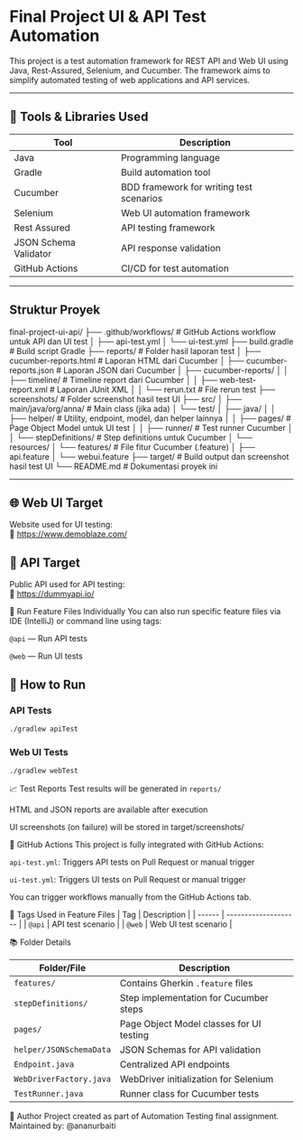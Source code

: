 # Final Project UI & API Test Automation

This project is a test automation framework for REST API and Web UI using Java, Rest-Assured, Selenium, and Cucumber. The framework aims to simplify automated testing of web applications and API services.

---

## 🧰 Tools & Libraries Used

| Tool            | Description                                 |
|-----------------|---------------------------------------------|
| Java            | Programming language                        |
| Gradle          | Build automation tool                       |
| Cucumber        | BDD framework for writing test scenarios    |
| Selenium        | Web UI automation framework                 |
| Rest Assured    | API testing framework                       |
| JSON Schema Validator | API response validation              |
| GitHub Actions  | CI/CD for test automation                   |

---

## Struktur Proyek

final-project-ui-api/
├── .github/workflows/ # GitHub Actions workflow untuk API dan UI test
│ ├── api-test.yml
│ └── ui-test.yml
├── build.gradle # Build script Gradle
├── reports/ # Folder hasil laporan test
│ ├── cucumber-reports.html # Laporan HTML dari Cucumber
│ ├── cucumber-reports.json # Laporan JSON dari Cucumber
│ ├── cucumber-reports/
│ │ ├── timeline/ # Timeline report dari Cucumber
│ │ ├── web-test-report.xml # Laporan JUnit XML
│ │ └── rerun.txt # File rerun test
├── screenshots/ # Folder screenshot hasil test UI
├── src/
│ ├── main/java/org/anna/ # Main class (jika ada)
│ └── test/
│ ├── java/
│ │ ├── helper/ # Utility, endpoint, model, dan helper lainnya
│ │ ├── pages/ # Page Object Model untuk UI test
│ │ ├── runner/ # Test runner Cucumber
│ │ └── stepDefinitions/ # Step definitions untuk Cucumber
│ └── resources/
│ └── features/ # File fitur Cucumber (.feature)
│ ├── api.feature
│ └── webui.feature
├── target/ # Build output dan screenshot hasil test UI
└── README.md # Dokumentasi proyek ini

---

## 🌐 Web UI Target

Website used for UI testing:  
🔗 https://www.demoblaze.com/

## 📡 API Target

Public API used for API testing:  
🔗 https://dummyapi.io/

📄 Run Feature Files Individually
You can also run specific feature files via IDE (IntelliJ) or command line using tags:

`@api` — Run API tests

`@web` — Run UI tests


## 🧪 How to Run

### API Tests
```bash
./gradlew apiTest
```

### Web UI Tests
```bash
./gradlew webTest
```

📈 Test Reports
Test results will be generated in `reports/`

HTML and JSON reports are available after execution

UI screenshots (on failure) will be stored in target/screenshots/

🔁 GitHub Actions
This project is fully integrated with GitHub Actions:

`api-test.yml`: Triggers API tests on Pull Request or manual trigger

`ui-test.yml`: Triggers UI tests on Pull Request or manual trigger

You can trigger workflows manually from the GitHub Actions tab.

📌 Tags Used in Feature Files
| Tag    | Description          |
| ------ | -------------------- |
| `@api` | API test scenario    |
| `@web` | Web UI test scenario |

📚 Folder Details

| Folder/File             | Description                              |
| ----------------------- | ---------------------------------------- |
| `features/`             | Contains Gherkin `.feature` files        |
| `stepDefinitions/`      | Step implementation for Cucumber steps   |
| `pages/`                | Page Object Model classes for UI testing |
| `helper/JSONSchemaData` | JSON Schemas for API validation          |
| `Endpoint.java`         | Centralized API endpoints                |
| `WebDriverFactory.java` | WebDriver initialization for Selenium    |
| `TestRunner.java`       | Runner class for Cucumber tests          |

👤 Author
Project created as part of Automation Testing final assignment.
Maintained by: @ananurbaiti

